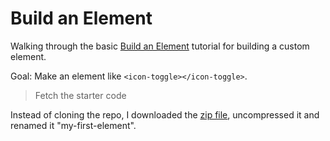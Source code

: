 # Build an Element

Walking through the basic [Build an Element](https://www.polymer-project.org/2.0/start/first-element/intro) tutorial for building a custom element.

Goal: Make an element like ```<icon-toggle></icon-toggle>```.

> Fetch the starter code

Instead of cloning the repo, I downloaded the [zip file](https://github.com/PolymerLabs/polymer-2-first-element.git), uncompressed it and renamed it "my-first-element".
